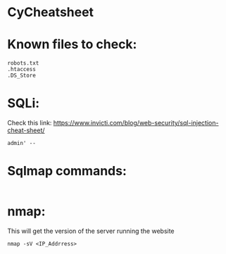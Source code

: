 # CyCheatsheet
# Known files to check:
```
robots.txt
.htaccess
.DS_Store
```
# SQLi:
Check this link: https://www.invicti.com/blog/web-security/sql-injection-cheat-sheet/
```
admin' --

```
# Sqlmap commands:
```
```
# nmap:
This will get the version of the server running the website
```
nmap -sV <IP_Addrress> 
```
# 
```
```
